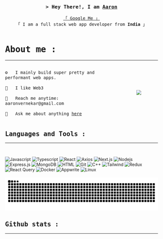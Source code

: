 
<h1 align="center"></h1> 
<!-- Intro  -->



<h3 align="center">
        <samp>&gt; Hey There!, I am
                <b><a target="_blank" href="">Aaron</a></b>
        </samp>
</h3>

<p align="center"> 
  <samp>
    <a href="https://www.youtube.com/watch?v=dQw4w9WgXcQ">「 Google Me 」</a>
    <br>
    「 I am a full stack web app developer from <b>India</b> 」
    <br>
    <br>
  </samp>
</p>

<h1 align="center"></h1>

<!-- About Section -->
<h1><samp style="font-family: monospace; font-size: 2;font-weight:bold;">About me :</samp></h1>
<hr/>
<br/>

<div>
  <div style="display: table; width: 100%;">
    <div style="display: table-cell; width: 75%; vertical-align: top;">
      <samp>
        ⚙️  &emsp; I mainly build super pretty and performant web apps.<br/><br/>
        📡 &emsp; I like Web3<br/><br/>
        📧 &emsp; Reach me anytime: aaronvernekar@gmail.com<br/><br/>
        💬 &emsp; Ask me about anything <a href="https://twitter.com/Aaronvern11">here</a>
      </samp>
    </div>
    <div style="display: table-cell; width: 25%; vertical-align: middle; text-align: center;">
      <a href="https://github.com/devxb/gitanimals">
        <img src="https://render.gitanimals.org/lines/aaronvern" style="max-width: 100%; height: auto;"/>
      </a>
    </div>
  </div>
</div>

<br>


<h2><samp style="font-family: monospace; font-size: 2;font-weight:bold;">Languages and Tools :</samp></h2>

<hr/>
<br/>

![Javascript](https://img.shields.io/badge/Javascript-F0DB4F?style=for-the-badge&labelColor=black&logo=javascript&logoColor=F0DB4F)
![Typescript](https://img.shields.io/badge/Typescript-007acc?style=for-the-badge&labelColor=black&logo=typescript&logoColor=007acc)
![React](https://img.shields.io/badge/-React-61DBFB?style=for-the-badge&labelColor=black&logo=react&logoColor=61DBFB)
![Axios](https://img.shields.io/badge/axios-671ddf?&style=for-the-badge&logo=axios&logoColor=white)
![Next.js](https://img.shields.io/badge/next.js-000000?style=for-the-badge&logo=nextdotjs&logoColor=white)
![Nodejs](https://img.shields.io/badge/Nodejs-3C873A?style=for-the-badge&labelColor=black&logo=node.js&logoColor=3C873A)
![Express.js](https://img.shields.io/badge/Express.js-000000?style=for-the-badge&logo=express&logoColor=white)
![MongoDB](https://img.shields.io/badge/MongoDB-4EA94B?style=for-the-badge&logo=mongodb&logoColor=white)
![HTML](https://img.shields.io/badge/HTML5-E34F26?style=for-the-badge&logo=html5&logoColor=white)
![Git](https://img.shields.io/badge/Git-F05032?style=for-the-badge&logo=git&logoColor=white)
![C++](https://img.shields.io/badge/C%2B%2B-00599C?style=for-the-badge&logo=c%2B%2B&logoColor=white)
![Tailwind](https://img.shields.io/badge/Tailwind_CSS-092749?style=for-the-badge&logo=tailwindcss&logoColor=06B6D4&labelColor=000000)
![Redux](https://img.shields.io/badge/Redux-593D88?style=for-the-badge&logo=redux&logoColor=white)
![React Query](https://img.shields.io/badge/-React_Query-FF4154?style=for-the-badge&logo=react%20query&logoColor=white)
![Docker](https://img.shields.io/badge/Docker-2CA5E0?style=for-the-badge&logo=docker&logoColor=white)
![Appwrite](https://img.shields.io/badge/Appwrite-F02E65?style=for-the-badge&logo=Appwrite&logoColor=black)
![Linux](https://img.shields.io/badge/Linux-FCC624?style=for-the-badge&logo=linux&logoColor=black)
<br/>
<br/>
<picture>
  <source media="(prefers-color-scheme: dark)" srcset="https://raw.githubusercontent.com/khardikk/khardikk/output/github-contribution-grid-snake.svg dist/github-contribution-grid-snake-dark.svg">
  <source media="(prefers-color-scheme: light)" srcset="https://raw.githubusercontent.com/khardikk/khardikk/output/github-contribution-grid-snake.svg">
  <img alt="github contribution grid snake animation" src="https://raw.githubusercontent.com/khardikk/khardikk/output/github-contribution-grid-snake.svg dist/github-contribution-grid-snake-dark.svg">
</picture>
<br/>
<h2><samp style="font-family: monospace; font-size: 2;font-weight:bold;">Github stats :</samp></h2>
<hr/>
<br/>

